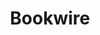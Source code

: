 ---
title: Bookwire
member_url: https://www.bookwire.net/
country: Germany
series: ["country"] 
tags: ["members"]
categories: ["Ebook distributors"]
description: ["the largest ebook distributor in Germany."]
press:
active: true
layout: members 
permalink: ""
--- 